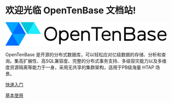 # 欢迎光临 OpenTenBase 文档站!

![logo](assets/main_logo.svg)

OpenTenBase 是开源的分布式数据库，可以轻松应对亿级数据的存储、分析和查询。集高扩展性、高SQL兼容度、完整的分布式事务支持、多级容灾能力以及多维度资源隔离等能力于一身，采用无共享的集群架构，适用于PB级海量 HTAP 场景。

[快速入门](guide/quickstart.md)  

[基本使用](guide/use.md)  